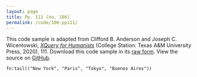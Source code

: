 ```yaml
---
layout: page
title: Pp. 111 (no. 106)
permalink: /code/106-pp111/
---
```


This code sample is adapted from Clifford B. Anderson and Joseph C. Wicentowski, 
[_XQuery for Humanists_](/) (College Station: Texas A&M University Press, 2020), 111. 
Download this code sample in its [raw form](/code/106-pp111/106-pp111.xq).
View the source on [GitHub](https://github.com/coding4humanists/xquery4humanists/blob/master/code/106-pp111/106-pp111.xq).

```xquery
fn:tail(("New York", "Paris", "Tokyo", "Buenos Aires"))
```  
